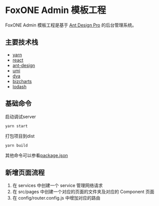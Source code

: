 # FoxONE Admin 模板工程

FoxONE Admin 模板工程是基于 [Ant Design Pro](https://pro.ant.design/docs/getting-started-cn) 的后台管理系统。

## 主要技术栈

- [yarn](https://yarnpkg.com/zh-Hans/)
- [react](https://reactjs.org/)
- [ant-design](https://ant.design/index-cn)
- [umi](https://umijs.org/zh/guide/)
- [dva](https://dvajs.com/)
- [bizcharts](https://bizcharts.net/index)
- [lodash](https://www.lodashjs.com/)

## 基础命令

启动调试server

```yarn start```

打包项目到dist

```yarn build```

其他命令可以参看[package.json](package.json)

## 新增页面流程

1. 在 services 中创建一个 service 管理网络请求
2. 在 src/pages 中创建一个对应的页面的文件夹及对应的 Component 页面
3. 在 config/router.config.js 中增加对应的路由
